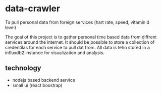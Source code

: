 # data-crawler
To pull personal data from foreign services (hart rate, speed, vitamin d level) 


The goal of this project is to gather personal time based data from diffrent services around the internet.
It should be possible to store a collection of credentilas for each service to pull dat from. All data is tehn stored in a influxdb2 instance for visualization and analysis.


## technology 

* nodejs based backend service
* small ui (react boostrap)
